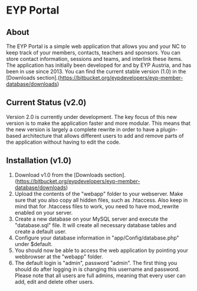 # EYP Portal

## About

The EYP Portal is a simple web application that allows you and your NC to keep track of your members, contacts, teachers and sponsors. You can store contact information, sessions and teams, and interlink these items. The application has initially been developed for and by EYP Austria, and has been in use since 2013. You can find the current stable version (1.0) in the [Downloads section].(https://bitbucket.org/eypdevelopers/eyp-member-database/downloads)

## Current Status (v2.0)

Version 2.0 is currently under development. The key focus of this new version is to make the application faster and more modular. This means that the new version is largely a complete rewrite in order to have a plugin-based architecture that allows different users to add and remove parts of the application without having to edit the code.

## Installation (v1.0)

1. Download v1.0 from the [Downloads section].(https://bitbucket.org/eypdevelopers/eyp-member-database/downloads)
2. Upload the contents of the "webapp" folder to your webserver. Make sure that you also copy all hidden files, such as .htaccess. Also keep in mind that for .htaccess files to work, you need to have mod_rewrite enabled on your server.
3. Create a new database on your MySQL server and execute the "database.sql" file. It will create all necessary database tables and create a default user.
4. Configure your database information in "app/Config/database.php" under $default.
5. You should now be able to access the web application by pointing your webbrowser at the "webapp" folder.
6. The default login is "admin", password "admin". The first thing you should do after logging in is changing this username and password. Please note that all users are full admins, meaning that every user can add, edit and delete other users.
